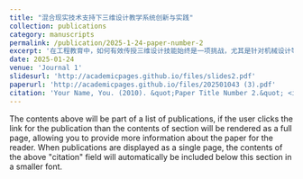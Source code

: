 ```yaml
---
title: "混合现实技术支持下三维设计教学系统创新与实践"
collection: publications
category: manuscripts
permalink: /publication/2025-1-24-paper-number-2
excerpt: '在工程教育中，如何有效传授三维设计技能始终是一项挑战，尤其是针对机械设计等实践性强的专业课程。为解决传统教学中互动性不足、实践性薄弱等问题，本研究开发了一套基于混合现实技术（Mixed Reality，MR）的三维设计虚拟仿真教学系统。该系统通过将真实物理环境与数字信息相结合，构建了高度互动和沉浸式的学习环境。系统设计以用户为核心，注重易用性、交互性和教学适用性，并集成了碰撞检测、虚拟拆装和触屏交互等关键技术。在三维设计课程的应用中，系统显著提升了学生的空间感知能力、创新设计能力和学习积极性，同时帮助教师实现实时监控与精准指导。用户反馈和评估结果表明，该系统不仅优化了教学流程，提升了教学效果，还为高等教育三维设计教学模式的创新提供了重要的理论和实践支持。'
date: 2025-01-24
venue: 'Journal 1'
slidesurl: 'http://academicpages.github.io/files/slides2.pdf'
paperurl: 'http://academicpages.github.io/files/202501043 (3).pdf'
citation: 'Your Name, You. (2010). &quot;Paper Title Number 2.&quot; <i>Journal 1</i>. 1(2).'
---
```


The contents above will be part of a list of publications, if the user clicks the link for the publication than the contents of section will be rendered as a full page, allowing you to provide more information about the paper for the reader. When publications are displayed as a single page, the contents of the above "citation" field will automatically be included below this section in a smaller font.
